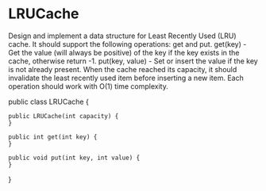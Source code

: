 # LRUCache

Design and implement a data structure for Least Recently Used (LRU) cache. It
 should support the following operations: get and put.
get(key) - Get the value (will always be positive) of the key if the key 
exists in the cache, otherwise return -1.
put(key, value) - Set or insert the value if the key is not already present. 
When the cache reached its capacity, it should invalidate the least recently 
used item before inserting a new item.
Each operation should work with O(1) time complexity.

public class LRUCache {
 
	public LRUCache(int capacity) {      
	}
	
	public int get(int key) {
	}
	
	public void put(int key, int value) {
	}
}